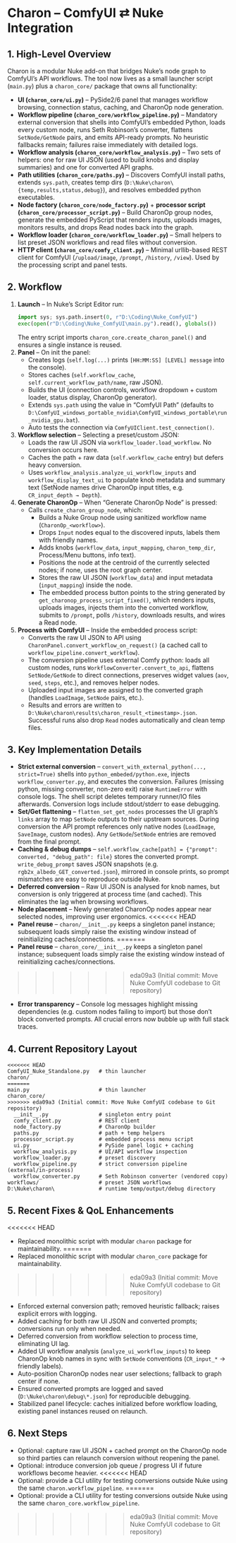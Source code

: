 # Charon – ComfyUI ⇄ Nuke Integration

## 1. High-Level Overview
Charon is a modular Nuke add-on that bridges Nuke’s node graph to ComfyUI’s API workflows. The tool now lives as a small launcher script (`main.py`) plus a `charon_core/` package that owns all functionality:

- **UI (`charon_core/ui.py`)** – PySide2/6 panel that manages workflow browsing, connection status, caching, and CharonOp node generation.
- **Workflow pipeline (`charon_core/workflow_pipeline.py`)** – Mandatory external conversion that shells into ComfyUI’s embedded Python, loads every custom node, runs Seth Robinson’s converter, flattens `SetNode/GetNode` pairs, and emits API-ready prompts. No heuristic fallbacks remain; failures raise immediately with detailed logs.
- **Workflow analysis (`charon_core/workflow_analysis.py`)** – Two sets of helpers: one for raw UI JSON (used to build knobs and display summaries) and one for converted API graphs.
- **Path utilities (`charon_core/paths.py`)** – Discovers ComfyUI install paths, extends `sys.path`, creates temp dirs (`D:\Nuke\charon\{temp,results,status,debug}`), and resolves embedded python executables.
- **Node factory (`charon_core/node_factory.py`)** + **processor script (`charon_core/processor_script.py`)** – Build CharonOp group nodes, generate the embedded PyScript that renders inputs, uploads images, monitors results, and drops Read nodes back into the graph.
- **Workflow loader (`charon_core/workflow_loader.py`)** – Small helpers to list preset JSON workflows and read files without conversion.
- **HTTP client (`charon_core/comfy_client.py`)** – Minimal urllib-based REST client for ComfyUI (`/upload/image`, `/prompt`, `/history`, `/view`). Used by the processing script and panel tests.

## 2. Workflow
1. **Launch** – In Nuke’s Script Editor run:
   ```python
   import sys; sys.path.insert(0, r"D:\Coding\Nuke_ComfyUI")
   exec(open(r"D:\Coding\Nuke_ComfyUI\main.py").read(), globals())
   ```
   The entry script imports `charon_core.create_charon_panel()` and ensures a single instance is reused.
2. **Panel** – On init the panel:
   - Creates logs (`self.log(...)` prints `[HH:MM:SS] [LEVEL] message` into the console).
   - Stores caches (`self.workflow_cache`, `self.current_workflow_path/name`, raw JSON).
   - Builds the UI (connection controls, workflow dropdown + custom loader, status display, CharonOp generator).
   - Extends `sys.path` using the value in “ComfyUI Path” (defaults to `D:\ComfyUI_windows_portable_nvidia\ComfyUI_windows_portable\run_nvidia_gpu.bat`).
   - Auto tests the connection via `ComfyUIClient.test_connection()`.
3. **Workflow selection** – Selecting a preset/custom JSON:
   - Loads the raw UI JSON via `workflow_loader.load_workflow`. No conversion occurs here.
   - Caches the path + raw data (`self.workflow_cache` entry) but defers heavy conversion.
   - Uses `workflow_analysis.analyze_ui_workflow_inputs` and `workflow_display_text_ui` to populate knob metadata and summary text (SetNode names drive CharonOp input titles, e.g. `CR_input_depth → Depth`).
4. **Generate CharonOp** – When “Generate CharonOp Node” is pressed:
   - Calls `create_charon_group_node`, which:
     * Builds a Nuke Group node using sanitized workflow name (`CharonOp_<workflow>`).
     * Drops `Input` nodes equal to the discovered inputs, labels them with friendly names.
     * Adds knobs (`workflow_data`, `input_mapping`, `charon_temp_dir`, Process/Menu buttons, info text).
     * Positions the node at the centroid of the currently selected nodes; if none, uses the root graph center.
     * Stores the raw UI JSON (`workflow_data`) and input metadata (`input_mapping`) inside the node.
     * The embedded process button points to the string generated by `get_charonop_process_script_fixed()`, which renders inputs, uploads images, injects them into the converted workflow, submits to `/prompt`, polls `/history`, downloads results, and wires a Read node.
5. **Process with ComfyUI** – Inside the embedded process script:
   - Converts the raw UI JSON to API using `CharonPanel.convert_workflow_on_request()` (a cached call to `workflow_pipeline.convert_workflow`).
   - The conversion pipeline uses external Comfy python: loads all custom nodes, runs `WorkflowConverter.convert_to_api`, flattens `SetNode/GetNode` to direct connections, preserves widget values (`aov`, `seed`, `steps`, etc.), and removes helper nodes.
   - Uploaded input images are assigned to the converted graph (handles `LoadImage`, `SetNode` pairs, etc.).
   - Results and errors are written to `D:\Nuke\charon\results\charon_result_<timestamp>.json`. Successful runs also drop `Read` nodes automatically and clean temp files.

## 3. Key Implementation Details
- **Strict external conversion** – `convert_with_external_python(..., strict=True)` shells into `python_embeded/python.exe`, injects `workflow_converter.py`, and executes the conversion. Failures (missing python, missing converter, non-zero exit) raise `RuntimeError` with console logs. The shell script deletes temporary runner/IO files afterwards. Conversion logs include stdout/stderr to ease debugging.
- **Set/Get flattening** – `flatten_set_get_nodes` processes the UI graph’s `links` array to map `SetNode` outputs to their upstream sources. During conversion the API prompt references only native nodes (`LoadImage`, `SaveImage`, custom nodes). Any `GetNode`/`SetNode` entries are removed from the final prompt.
- **Caching & debug dumps** – `self.workflow_cache[path] = {"prompt": converted, "debug_path": file}` stores the converted prompt. `write_debug_prompt` saves JSON snapshots (e.g. `rgb2x_albedo_GET_converted.json`), mirrored in console prints, so prompt mismatches are easy to reproduce outside Nuke.
- **Deferred conversion** – Raw UI JSON is analysed for knob names, but conversion is only triggered at process time (and cached). This eliminates the lag when browsing workflows.
- **Node placement** – Newly generated CharonOp nodes appear near selected nodes, improving user ergonomics.
<<<<<<< HEAD
- **Panel reuse** – `charon/__init__.py` keeps a singleton panel instance; subsequent loads simply raise the existing window instead of reinitializing caches/connections.
=======
- **Panel reuse** – `charon_core/__init__.py` keeps a singleton panel instance; subsequent loads simply raise the existing window instead of reinitializing caches/connections.
>>>>>>> eda09a3 (Initial commit: Move Nuke ComfyUI codebase to Git repository)
- **Error transparency** – Console log messages highlight missing dependencies (e.g. custom nodes failing to import) but those don’t block converted prompts. All crucial errors now bubble up with full stack traces.

## 4. Current Repository Layout
```
<<<<<<< HEAD
ComfyUI_Nuke_Standalone.py   # thin launcher
charon/
=======
main.py                      # thin launcher
charon_core/
>>>>>>> eda09a3 (Initial commit: Move Nuke ComfyUI codebase to Git repository)
  __init__.py                # singleton entry point
  comfy_client.py            # REST client
  node_factory.py            # CharonOp builder
  paths.py                   # path + temp helpers
  processor_script.py        # embedded process menu script
  ui.py                      # PySide panel logic + caching
  workflow_analysis.py       # UI/API workflow inspection
  workflow_loader.py         # preset discovery
  workflow_pipeline.py       # strict conversion pipeline (external/in-process)
  workflow_converter.py      # Seth Robinson converter (vendored copy)
workflows/                   # preset JSON workflows
D:\Nuke\charon\              # runtime temp/output/debug directory
```

## 5. Recent Fixes & QoL Enhancements
<<<<<<< HEAD
- Replaced monolithic script with modular `charon` package for maintainability.
=======
- Replaced monolithic script with modular `charon_core` package for maintainability.
>>>>>>> eda09a3 (Initial commit: Move Nuke ComfyUI codebase to Git repository)
- Enforced external conversion path; removed heuristic fallback; raises explicit errors with logging.
- Added caching for both raw UI JSON and converted prompts; conversions run only when needed.
- Deferred conversion from workflow selection to process time, eliminating UI lag.
- Added UI workflow analysis (`analyze_ui_workflow_inputs`) to keep CharonOp knob names in sync with `SetNode` conventions (`CR_input_*` → friendly labels).
- Auto-position CharonOp nodes near user selections; fallback to graph center if none.
- Ensured converted prompts are logged and saved (`D:\Nuke\charon\debug\*.json`) for reproducible debugging.
- Stabilized panel lifecycle: caches initialized before workflow loading, existing panel instances reused on relaunch.

## 6. Next Steps
- Optional: capture raw UI JSON + cached prompt on the CharonOp node so third parties can relaunch conversion without reopening the panel.
- Optional: introduce conversion job queue / progress UI if future workflows become heavier.
<<<<<<< HEAD
- Optional: provide a CLI utility for testing conversions outside Nuke using the same `charon.workflow_pipeline`.
=======
- Optional: provide a CLI utility for testing conversions outside Nuke using the same `charon_core.workflow_pipeline`.
>>>>>>> eda09a3 (Initial commit: Move Nuke ComfyUI codebase to Git repository)

